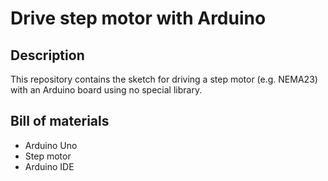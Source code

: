 # Drive step motor with Arduino

## Description
This repository contains the sketch for driving a step motor (e.g. NEMA23) with an Arduino board using no special library.


## Bill of materials
* Arduino Uno
* Step motor
* Arduino IDE


